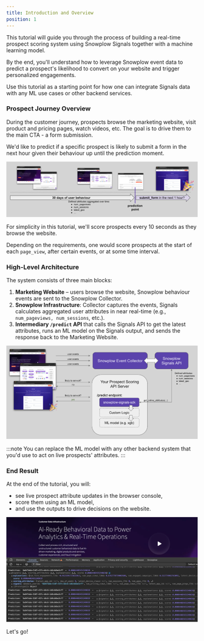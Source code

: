 ```yaml
---
title: Introduction and Overview
position: 1
---
```


This tutorial will guide you through the process of building a real-time prospect scoring system using Snowplow Signals together with a machine learning model.

By the end, you'll understand how to leverage Snowplow event data to predict a prospect's likelihood to convert on your website and trigger personalized engagements.

Use this tutorial as a starting point for how one can integrate Signals data with any ML use cases or other backend services.

### Prospect Journey Overview

During the customer journey, prospects browse the marketing website, visit product and pricing pages, watch videos, etc.
The goal is to drive them to the main CTA - a form submission.

We'd like to predict if a specific prospect is likely to submit a form in the next hour given their behaviour up until the prediction moment.

![](./screenshots/prediction-structure.png)

For simplicity in this tutorial, we'll score prospects every 10 seconds as they browse the website.

Depending on the requirements, one would score prospects at the start of each `page_view`, after certain events, or at some time interval.

### High-Level Architecture

The system consists of three main blocks:

1. **Marketing Website** – users browse the website, Snowplow behaviour events are sent to the Snowplow Collector.
2. **Snowplow Infrastructure**: Collector captures the events, Signals calculates aggregated user attributes in near real-time (e.g., `num_pageviews, num_sessions`, etc.).
3. **Intermediary `/predict` API** that calls the Signals API to get the latest attributes, runs an ML model on the Signals output, and sends the response back to the Marketing Website.

![](./screenshots/solution_overview.png)

:::note
You can replace the ML model with any other backend system that you'd use to act on live prospects' attributes.
:::

### End Result

At the end of the tutorial, you will:

* see live prospect attribute updates in the browser console,
* score them using an ML model,
* and use the outputs to drive decisions on the website.

![](./screenshots/console_output.png)

Let's go!
